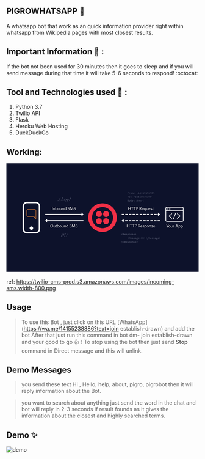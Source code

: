 ## PIGROWHATSAPP :rocket:

A whatsapp bot that work as an quick information provider right within whatsapp from Wikipedia pages with most closest results. 

## Important Information :bookmark: :

If the bot not been used for 30 minutes then it goes to sleep and if you will send message during that time it will take 5-6 seconds to respond! :octocat:

## Tool and Technologies used :hammer: :
1. Python 3.7
2. Twilio API
3. Flask
4. Heroku Web Hosting
5. DuckDuckGo


## Working: 
![Image1](assets/incoming-sms.width-800.png)

ref: https://twilio-cms-prod.s3.amazonaws.com/images/incoming-sms.width-800.png

## Usage 

> To use this Bot , just click on this URL [WhatsApp](https://wa.me/14155238886?text=join establish-drawn) and add the bot
> After that just run this command in bot dm- join establish-drawn and your good to go :+1: !
> To stop using the bot then just send **Stop** command in Direct message and this will unlink. 


## Demo Messages
> you send these text 
> Hi , Hello, help, about, pigro, pigrobot then it will reply information about the Bot.

>you want to search about anything just send the word in the chat and bot will reply in 2-3 seconds if result founds as it 
> gives the information about the closest and highly searched terms.


## Demo :sparkles:

![demo](assets/Screenrecorder-2020-12-19-18-23.GIF)

